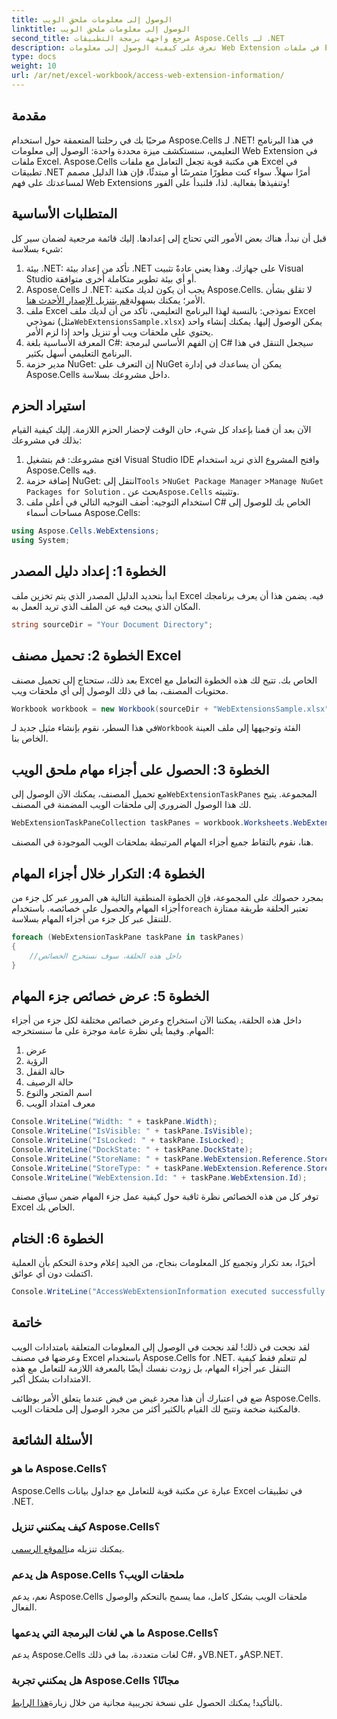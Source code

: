 ```yaml
---
title: الوصول إلى معلومات ملحق الويب
linktitle: الوصول إلى معلومات ملحق الويب
second_title: مرجع واجهة برمجة التطبيقات Aspose.Cells لـ .NET
description: تعرف على كيفية الوصول إلى معلومات Web Extension في ملفات Excel باستخدام Aspose.Cells for .NET من خلال دليلنا خطوة بخطوة.
type: docs
weight: 10
url: /ar/net/excel-workbook/access-web-extension-information/
---
```

## مقدمة

مرحبًا بك في رحلتنا المتعمقة حول استخدام Aspose.Cells لـ .NET! في هذا البرنامج التعليمي، سنستكشف ميزة محددة واحدة: الوصول إلى معلومات Web Extension في ملفات Excel. Aspose.Cells هي مكتبة قوية تجعل التعامل مع ملفات Excel في تطبيقات .NET أمرًا سهلاً. سواء كنت مطورًا متمرسًا أو مبتدئًا، فإن هذا الدليل مصمم لمساعدتك على فهم Web Extensions وتنفيذها بفعالية. لذا، فلنبدأ على الفور!

## المتطلبات الأساسية 

قبل أن نبدأ، هناك بعض الأمور التي تحتاج إلى إعدادها. إليك قائمة مرجعية لضمان سير كل شيء بسلاسة:

1. بيئة .NET: تأكد من إعداد بيئة .NET على جهازك. وهذا يعني عادةً تثبيت Visual Studio أو أي بيئة تطوير متكاملة أخرى متوافقة.
2. Aspose.Cells لـ .NET: يجب أن يكون لديك مكتبة Aspose.Cells. لا تقلق بشأن الأمر؛ يمكنك بسهولة[قم بتنزيل الإصدار الأحدث هنا](https://releases.aspose.com/cells/net/).
3.  ملف Excel نموذجي: بالنسبة لهذا البرنامج التعليمي، تأكد من أن لديك ملف Excel نموذجي (مثل`WebExtensionsSample.xlsx`) يمكن الوصول إليها. يمكنك إنشاء واحد يحتوي على ملحقات ويب أو تنزيل واحد إذا لزم الأمر. 
4. المعرفة الأساسية بلغة C#: إن الفهم الأساسي لبرمجة C# سيجعل التنقل في هذا البرنامج التعليمي أسهل بكثير.
5. مدير حزمة NuGet: إن التعرف على NuGet يمكن أن يساعدك في إدارة Aspose.Cells داخل مشروعك بسلاسة.

## استيراد الحزم

الآن بعد أن قمنا بإعداد كل شيء، حان الوقت لإحضار الحزم اللازمة. إليك كيفية القيام بذلك في مشروعك:

1. افتح مشروعك: قم بتشغيل Visual Studio IDE وافتح المشروع الذي تريد استخدام Aspose.Cells فيه.
2.  إضافة حزمة NuGet: انتقل إلى`Tools` >`NuGet Package Manager` >`Manage NuGet Packages for Solution` . بحث عن`Aspose.Cells` وتثبيته.
3. استخدام التوجيه: أضف التوجيه التالي في أعلى ملف C# الخاص بك للوصول إلى مساحات أسماء Aspose.Cells:

```csharp
using Aspose.Cells.WebExtensions;
using System;
```

## الخطوة 1: إعداد دليل المصدر

ابدأ بتحديد الدليل المصدر الذي يتم تخزين ملف Excel فيه. يضمن هذا أن يعرف برنامجك المكان الذي يبحث فيه عن الملف الذي تريد العمل به.

```csharp
string sourceDir = "Your Document Directory";
```

## الخطوة 2: تحميل مصنف Excel

بعد ذلك، ستحتاج إلى تحميل مصنف Excel الخاص بك. تتيح لك هذه الخطوة التعامل مع محتويات المصنف، بما في ذلك الوصول إلى أي ملحقات ويب.

```csharp
Workbook workbook = new Workbook(sourceDir + "WebExtensionsSample.xlsx");
```
 في هذا السطر، نقوم بإنشاء مثيل جديد لـ`Workbook` الفئة وتوجيهها إلى ملف العينة الخاص بنا. 

## الخطوة 3: الحصول على أجزاء مهام ملحق الويب

 مع تحميل المصنف، يمكنك الآن الوصول إلى`WebExtensionTaskPanes` المجموعة. يتيح لك هذا الوصول الضروري إلى ملحقات الويب المضمنة في المصنف.

```csharp
WebExtensionTaskPaneCollection taskPanes = workbook.Worksheets.WebExtensionTaskPanes;
```
هنا، نقوم بالتقاط جميع أجزاء المهام المرتبطة بملحقات الويب الموجودة في المصنف.

## الخطوة 4: التكرار خلال أجزاء المهام

 بمجرد حصولك على المجموعة، فإن الخطوة المنطقية التالية هي المرور عبر كل جزء من أجزاء المهام والحصول على خصائصه. باستخدام`foreach` تعتبر الحلقة طريقة ممتازة للتنقل عبر كل جزء من أجزاء المهام بسلاسة.

```csharp
foreach (WebExtensionTaskPane taskPane in taskPanes)
{
    //داخل هذه الحلقة، سوف نستخرج الخصائص
}
```

## الخطوة 5: عرض خصائص جزء المهام

داخل هذه الحلقة، يمكننا الآن استخراج وعرض خصائص مختلفة لكل جزء من أجزاء المهام. وفيما يلي نظرة عامة موجزة على ما سنستخرجه:

1. عرض
2. الرؤية
3. حالة القفل
4. حالة الرصيف
5. اسم المتجر والنوع
6. معرف امتداد الويب

```csharp
Console.WriteLine("Width: " + taskPane.Width);
Console.WriteLine("IsVisible: " + taskPane.IsVisible);
Console.WriteLine("IsLocked: " + taskPane.IsLocked);
Console.WriteLine("DockState: " + taskPane.DockState);
Console.WriteLine("StoreName: " + taskPane.WebExtension.Reference.StoreName);
Console.WriteLine("StoreType: " + taskPane.WebExtension.Reference.StoreType);
Console.WriteLine("WebExtension.Id: " + taskPane.WebExtension.Id);
```
توفر كل من هذه الخصائص نظرة ثاقبة حول كيفية عمل جزء المهام ضمن سياق مصنف Excel الخاص بك.

## الخطوة 6: الختام

أخيرًا، بعد تكرار وتجميع كل المعلومات بنجاح، من الجيد إعلام وحدة التحكم بأن العملية اكتملت دون أي عوائق.

```csharp
Console.WriteLine("AccessWebExtensionInformation executed successfully.");
```

## خاتمة

لقد نجحت في ذلك! لقد نجحت في الوصول إلى المعلومات المتعلقة بامتدادات الويب وعرضها في مصنف Excel باستخدام Aspose.Cells for .NET. لم تتعلم فقط كيفية التنقل عبر أجزاء المهام، بل زودت نفسك أيضًا بالمعرفة اللازمة للتعامل مع هذه الامتدادات بشكل أكبر. 

ضع في اعتبارك أن هذا مجرد غيض من فيض عندما يتعلق الأمر بوظائف Aspose.Cells. فالمكتبة ضخمة وتتيح لك القيام بالكثير أكثر من مجرد الوصول إلى ملحقات الويب. 

## الأسئلة الشائعة

### ما هو Aspose.Cells؟
Aspose.Cells عبارة عن مكتبة قوية للتعامل مع جداول بيانات Excel في تطبيقات .NET.

### كيف يمكنني تنزيل Aspose.Cells؟
 يمكنك تنزيله من[الموقع الرسمي](https://releases.aspose.com/cells/net/).

### هل يدعم Aspose.Cells ملحقات الويب؟
نعم، يدعم Aspose.Cells ملحقات الويب بشكل كامل، مما يسمح بالتحكم والوصول الفعال.

### ما هي لغات البرمجة التي يدعمها Aspose.Cells؟
يدعم Aspose.Cells لغات متعددة، بما في ذلك C#، وVB.NET، وASP.NET.

### هل يمكنني تجربة Aspose.Cells مجانًا؟
 بالتأكيد! يمكنك الحصول على نسخة تجريبية مجانية من خلال زيارة[هذا الرابط](https://releases.aspose.com/).